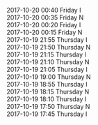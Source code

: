 2017-10-20 00:40 Friday  I  
2017-10-20 00:35 Friday  N  
2017-10-20 00:20 Friday  I  
2017-10-20 00:15 Friday  N  
2017-10-19 21:55 Thursday  I  
2017-10-19 21:50 Thursday  N  
2017-10-19 21:15 Thursday  I  
2017-10-19 21:10 Thursday  N  
2017-10-19 21:05 Thursday  I  
2017-10-19 19:00 Thursday  N  
2017-10-19 18:55 Thursday  I  
2017-10-19 18:15 Thursday  N  
2017-10-19 18:10 Thursday  I  
2017-10-19 17:50 Thursday  N  
2017-10-19 17:45 Thursday  I  
